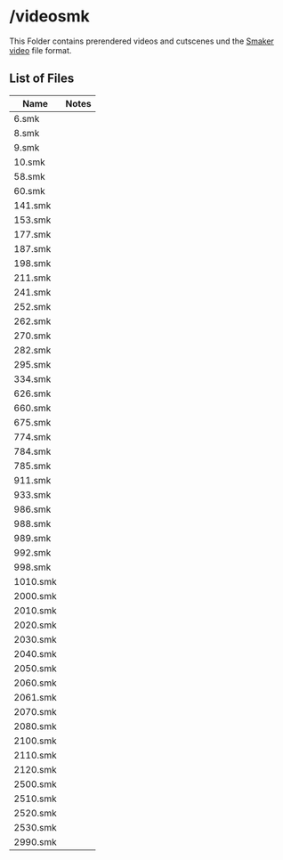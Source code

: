 # /videosmk #

This Folder contains prerendered videos and cutscenes und the [Smaker video](https://en.wikipedia.org/wiki/Smacker_video) file format.

## List of Files ##

| Name          | Notes               |
|---------------|---------------------|
| 6.smk			| |
| 8.smk			| |
| 9.smk			| |
| 10.smk		| |
| 58.smk		| |
| 60.smk		| |
| 141.smk		| |
| 153.smk		| |
| 177.smk		| |
| 187.smk		| |
| 198.smk		| |
| 211.smk		| |
| 241.smk		| |
| 252.smk		| |
| 262.smk		| |
| 270.smk		| |
| 282.smk		| |
| 295.smk		| |
| 334.smk		| |
| 626.smk		| |
| 660.smk		| |
| 675.smk		| |
| 774.smk		| |
| 784.smk		| |
| 785.smk		| |
| 911.smk		| |
| 933.smk		| |
| 986.smk		| |
| 988.smk		| |
| 989.smk		| |
| 992.smk		| |
| 998.smk		| |
| 1010.smk		| |
| 2000.smk		| |
| 2010.smk		| |
| 2020.smk		| |
| 2030.smk		| |
| 2040.smk		| |
| 2050.smk		| |
| 2060.smk		| |
| 2061.smk		| |
| 2070.smk		| |
| 2080.smk		| |
| 2100.smk		| |
| 2110.smk		| |
| 2120.smk		| |
| 2500.smk		| |
| 2510.smk		| |
| 2520.smk		| |
| 2530.smk		| |
| 2990.smk		| |

